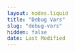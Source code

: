 ```yaml
---
layout: nodes.liquid
title: "Debug Vars"
slug: "debug-vars"
hidden: false
date: Last Modified
---
```

